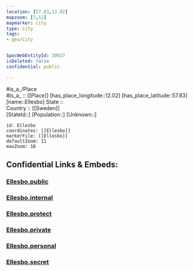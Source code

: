 ```yaml
---
location: [57.83,12.02] 
mapzoom: [7,12] 
mapmarker: city 
type: City
tags:
- geo/City


SpocWebEntityId: 30027
isDeleted: false
confidential: public

---
```

#is_a_/Place  
#is_a_ :: [[Place]] 
[has_place_longitude::12.02] 
[has_place_latitude::57.83] 
[name::Ellesbo] 
State ::  
Country :: [[Sweden]]  
[StateId::] 
[Population::] 
[Unknown::] 


```leaflet
id: Ellesbo
coordinates: [[Ellesbo]] 
markerFile: [[Ellesbo]] 
defaultZoom: 11 
maxZoom: 18
```


## Confidential Links & Embeds: 

### [Ellesbo.public](/_public/\Earth\Continent\Europe\Europe~North\Sweden\Provinces~Sweden\Västra_Götaland\CityEllesbo.public.md) 

### [Ellesbo.internal](/_internal/\Earth\Continent\Europe\Europe~North\Sweden\Provinces~Sweden\Västra_Götaland\CityEllesbo.internal.md) 

### [Ellesbo.protect](/_protect/\Earth\Continent\Europe\Europe~North\Sweden\Provinces~Sweden\Västra_Götaland\CityEllesbo.protect.md) 

### [Ellesbo.private](/_private/\Earth\Continent\Europe\Europe~North\Sweden\Provinces~Sweden\Västra_Götaland\CityEllesbo.private.md) 

### [Ellesbo.personal](/_personal/\Earth\Continent\Europe\Europe~North\Sweden\Provinces~Sweden\Västra_Götaland\CityEllesbo.personal.md) 

### [Ellesbo.secret](/_secret/\Earth\Continent\Europe\Europe~North\Sweden\Provinces~Sweden\Västra_Götaland\CityEllesbo.secret.md)

